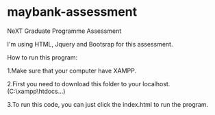 # maybank-assessment
 NeXT Graduate Programme Assessment
 
 I'm using HTML, Jquery and Bootsrap for this assessment.

 How to run this program:
 
 1.Make sure that your computer have XAMPP.

 2.First you need to download this folder to your localhost. (C:\xampp\htdocs\...)

 3.To run this code, you can just click the index.html to run the program.
